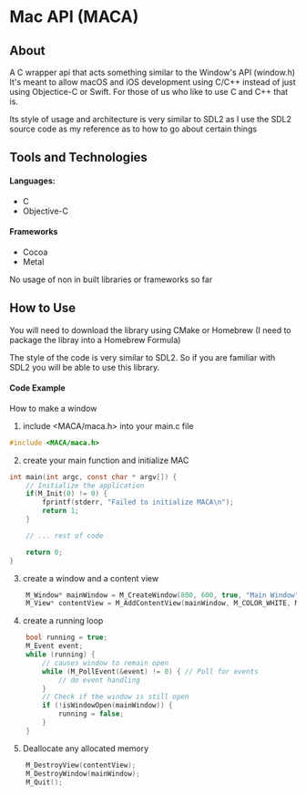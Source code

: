 # Mac API (MACA)

## About

A C wrapper api that acts something similar to the Window's API (window.h)
It's meant to allow macOS and iOS development using C/C++ instead of just using Objectice-C or Swift.
For those of us who like to use C and C++ that is.

Its style of usage and architecture is very similar to SDL2 as I use the SDL2 source code
as my reference as to how to go about certain things

## Tools and Technologies

#### Languages:

* C
* Objective-C

#### Frameworks

* Cocoa
* Metal

No usage of non in built libraries or frameworks so far
    
## How to Use

You will need to download the library using CMake or Homebrew
(I need to package the libray into a Homebrew Formula)

The style of the code is very similar to SDL2. 
So if you are familiar with SDL2 you will be able to use this library.

#### Code Example

How to make a window

1. include <MACA/maca.h> into your main.c file

```C
#include <MACA/maca.h>
```

2. create your main function and initialize MAC

```C
int main(int argc, const char * argv[]) {
    // Initialize the application
    if(M_Init(0) != 0) {
        fprintf(stderr, "Failed to initialize MACA\n");
        return 1;
    }

    // ... rest of code

    return 0;
}
```

3. create a window and a content view

```C
    M_Window* mainWindow = M_CreateWindow(800, 600, true, "Main Window", 0);
    M_View* contentView = M_AddContentView(mainWindow, M_COLOR_WHITE, M_VIEW_TYPE_NORMAL, NULL);
```

4. create a running loop 

```C
    bool running = true;
    M_Event event;
    while (running) {
        // causes window to remain open
        while (M_PollEvent(&event) != 0) { // Poll for events
            // do event handling
        }
        // Check if the window is still open
        if (!isWindowOpen(mainWindow)) {
            running = false;
        }
    }
```

5. Deallocate any allocated memory 

```C
    M_DestroyView(contentView);
    M_DestroyWindow(mainWindow);
    M_Quit();
```